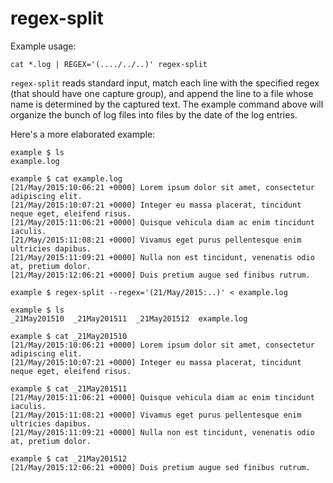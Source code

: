 # regex-split

Example usage:

```
cat *.log | REGEX='(..../../..)' regex-split
```

`regex-split` reads standard input, match each line with the specified regex
(that should have one capture group), and append the line to a file whose name
is determined by the captured text. The example command above will organize the
bunch of log files into files by the date of the log entries.

Here's a more elaborated example:

```
example $ ls
example.log

example $ cat example.log
[21/May/2015:10:06:21 +0000] Lorem ipsum dolor sit amet, consectetur adipiscing elit.
[21/May/2015:10:07:21 +0000] Integer eu massa placerat, tincidunt neque eget, eleifend risus.
[21/May/2015:11:06:21 +0000] Quisque vehicula diam ac enim tincidunt iaculis.
[21/May/2015:11:08:21 +0000] Vivamus eget purus pellentesque enim ultricies dapibus.
[21/May/2015:11:09:21 +0000] Nulla non est tincidunt, venenatis odio at, pretium dolor.
[21/May/2015:12:06:21 +0000] Duis pretium augue sed finibus rutrum.

example $ regex-split --regex='(21/May/2015:..)' < example.log

example $ ls
_21May201510  _21May201511  _21May201512  example.log

example $ cat _21May201510
[21/May/2015:10:06:21 +0000] Lorem ipsum dolor sit amet, consectetur adipiscing elit.
[21/May/2015:10:07:21 +0000] Integer eu massa placerat, tincidunt neque eget, eleifend risus.

example $ cat _21May201511
[21/May/2015:11:06:21 +0000] Quisque vehicula diam ac enim tincidunt iaculis.
[21/May/2015:11:08:21 +0000] Vivamus eget purus pellentesque enim ultricies dapibus.
[21/May/2015:11:09:21 +0000] Nulla non est tincidunt, venenatis odio at, pretium dolor.

example $ cat _21May201512
[21/May/2015:12:06:21 +0000] Duis pretium augue sed finibus rutrum.
```
